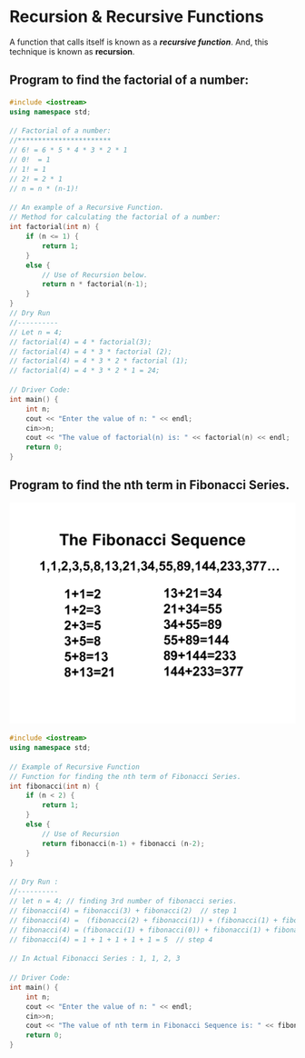 # Recursion & Recursive Functions

A function that calls itself is known as a ***recursive function***. And, this technique is known as **recursion**.

## Program to find the factorial of a number:

```cpp
#include <iostream>
using namespace std;

// Factorial of a number:
//***********************
// 6! = 6 * 5 * 4 * 3 * 2 * 1
// 0!  = 1
// 1! = 1
// 2! = 2 * 1
// n = n * (n-1)!

// An example of a Recursive Function.
// Method for calculating the factorial of a number:
int factorial(int n) {
    if (n <= 1) {
        return 1;
    }
    else {
        // Use of Recursion below.
        return n * factorial(n-1);
    }
}
// Dry Run
//----------
// Let n = 4;
// factorial(4) = 4 * factorial(3);
// factorial(4) = 4 * 3 * factorial (2);
// factorial(4) = 4 * 3 * 2 * factorial (1);
// factorial(4) = 4 * 3 * 2 * 1 = 24;

// Driver Code:
int main() {
    int n;
    cout << "Enter the value of n: " << endl;
    cin>>n;
    cout << "The value of factorial(n) is: " << factorial(n) << endl;
    return 0;
}
```

## Program to find the nth term in Fibonacci Series.

![](Img_Files/chapter19/fibonacci-sequence.png)

```cpp
#include <iostream>
using namespace std;

// Example of Recursive Function
// Function for finding the nth term of Fibonacci Series.
int fibonacci(int n) {
    if (n < 2) {
        return 1;
    }
    else {
        // Use of Recursion
        return fibonacci(n-1) + fibonacci (n-2);
    }
}

// Dry Run :
//----------
// let n = 4; // finding 3rd number of fibonacci series.
// fibonacci(4) = fibonacci(3) + fibonacci(2)  // step 1
// fibonacci(4) =  (fibonacci(2) + fibonacci(1)) + (fibonacci(1) + fibonacci(0))  // step 2
// fibonacci(4) = (fibonacci(1) + fibonacci(0)) + fibonacci(1) + fibonacci(1) + fibonacci(0)  //step 3
// fibonacci(4) = 1 + 1 + 1 + 1 + 1 = 5  // step 4

// In Actual Fibonacci Series : 1, 1, 2, 3

// Driver Code:
int main() {
    int n;
    cout << "Enter the value of n: " << endl;
    cin>>n;
    cout << "The value of nth term in Fibonacci Sequence is: " << fibonacci(n) << endl;
    return 0;
}
```